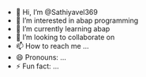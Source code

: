 - 👋 Hi, I’m @Sathiyavel369
- 👀 I’m interested in abap programming
- 🌱 I’m currently learning abap
- 💞️ I’m looking to collaborate on 
- 📫 How to reach me ...
- 😄 Pronouns: ...
- ⚡ Fun fact: ...

<!---
Sathiyavel369/Sathiyavel369 is a ✨ special ✨ repository because its `README.md` (this file) appears on your GitHub profile.
You can click the Preview link to take a look at your changes.
--->
